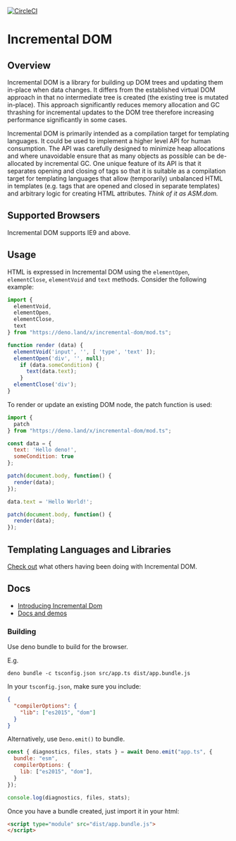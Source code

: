 [![CircleCI](https://circleci.com/gh/google/incremental-dom.svg?style=svg)](https://circleci.com/gh/google/incremental-dom)

# Incremental DOM

## Overview

Incremental DOM is a library for building up DOM trees and updating them in-place when data changes. It differs from the established virtual DOM approach in that no intermediate tree is created (the existing tree is mutated in-place). This approach significantly reduces memory allocation and GC thrashing for incremental updates to the DOM tree therefore increasing performance significantly in some cases.

Incremental DOM is primarily intended as a compilation target for templating languages. It could be used to implement a higher level API for human consumption. The API was carefully designed to minimize heap allocations and where unavoidable ensure that as many objects as possible can be de-allocated by incremental GC. One unique feature of its API is that it separates opening and closing of tags so that it is suitable as a compilation target for templating languages that allow (temporarily) unbalanced HTML in templates (e.g. tags that are opened and closed in separate templates) and arbitrary logic for creating HTML attributes.
*Think of it as ASM.dom.*

## Supported Browsers

Incremental DOM supports IE9 and above.

## Usage

HTML is expressed in Incremental DOM using the `elementOpen`, `elementClose`, `elementVoid` and `text` methods. Consider the following example:

```javascript
import {
  elementVoid,
  elementOpen,
  elementClose,
  text
} from "https://deno.land/x/incremental-dom/mod.ts";

function render (data) {
  elementVoid('input', '', [ 'type', 'text' ]);
  elementOpen('div', '', null);
    if (data.someCondition) {
      text(data.text);
    }
  elementClose('div');
}
```

To render or update an existing DOM node, the patch function is used:

```javascript
import {
  patch
} from "https://deno.land/x/incremental-dom/mod.ts";

const data = {
  text: 'Hello deno!',
  someCondition: true
};

patch(document.body, function() {
  render(data);
});

data.text = 'Hello World!';

patch(document.body, function() {
  render(data);
});
```

## Templating Languages and Libraries

[Check out](ECOSYSTEM.md)  what others having been doing with Incremental DOM.

## Docs

- [Introducing Incremental Dom](https://medium.com/google-developers/introducing-incremental-dom-e98f79ce2c5f)
- [Docs and demos](http://google.github.io/incremental-dom/)

### Building

Use deno bundle to build for the browser.

E.g.

`deno bundle -c tsconfig.json src/app.ts dist/app.bundle.js`

In your `tsconfig.json`, make sure you include:

```json
{
  "compilerOptions": {
    "lib": ["es2015", "dom"]
  }
}
```

Alternatively, use `Deno.emit()` to bundle.

```javascript
const { diagnostics, files, stats } = await Deno.emit("app.ts", {
  bundle: "esm",
  compilerOptions: {
    lib: ["es2015", "dom"],
  }
});

console.log(diagnostics, files, stats);
```

Once you have a bundle created, just import it in your html:

```html
<script type="module" src="dist/app.bundle.js">
</script>
```

<!---
## Getting Incremental DOM

### Via CDN

https://ajax.googleapis.com/ajax/libs/incrementaldom/0.5.1/incremental-dom.js
https://ajax.googleapis.com/ajax/libs/incrementaldom/0.5.1/incremental-dom-min.js

### Using npm

```sh
npm install incremental-dom
```

## Development

To install the required development packages, run the following command:

```sh
npm i
```

### Running tests

To run once:

```sh
./node_modules/.bin/bazel test ...
```

To run on change:

```sh
./node_modules/.bin/ibazel run ...
```

### Building

To build once:

```sh
./node_modules/.bin/bazel build ...
```

To build on change:

```sh
./node_modules/.bin/ibazel ...
```
-->